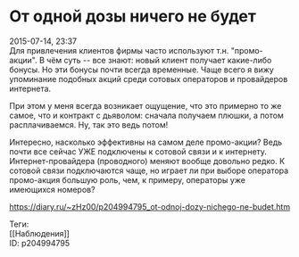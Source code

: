 От одной дозы ничего не будет
==============================

   
 2015-07-14, 23:37   
  Для привлечения клиентов фирмы часто используют т.н. "промо-акции". В чём суть -- все знают: новый клиент получает какие-либо бонусы. Но эти бонусы почти всегда временные. Чаще всего я вижу упоминание подобных акций среди сотовых операторов и провайдеров интернета.   
   
 При этом у меня всегда возникает ощущение, что это примерно то же самое, что и контракт с дьяволом: сначала получаем плюшки, а потом расплачиваемся. Ну, так это ведь потом!   
   
 Интересно, насколько эффективны на самом деле промо-акции? Ведь почти все сейчас УЖЕ подключены к сотовой связи и к интернету. Интернет-провайдера (проводного) меняют вообще довольно редко. К сотовой связи подключаются чаще, но играет ли при выборе оператора промо-акция большую роль, чем, к примеру, операторы уже имеющихся номеров?   
    
 <https://diary.ru/~zHz00/p204994795_ot-odnoj-dozy-nichego-ne-budet.htm>   
   
 Теги:   
 [[Наблюдения]]   
 ID: p204994795